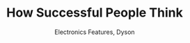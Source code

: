 ---
title: How Successful People Think
subtitle: Electronics Features, Dyson
book_authors: [John Maxwell]
featured: true
slug: how-successful-people-think
asin: B00199RHE8
amazon_url: https://www.amazon.com/gp/product/B00199RHE8/ref=dbs_a_def_rwt_hsch_vapi_tkin_p3_i7
category: Leadership
amzn_review_count: 3140
amzn_review_avg: 4.5
store: Amazon
external_image_uid: 31oDWA1TQVL
external_image_url: https://m.media-amazon.com/images/I/41Hk3yZCaCL.jpg
tags: Amazon
videos_count: 0
videos:
created_at: 2022-07-24
---